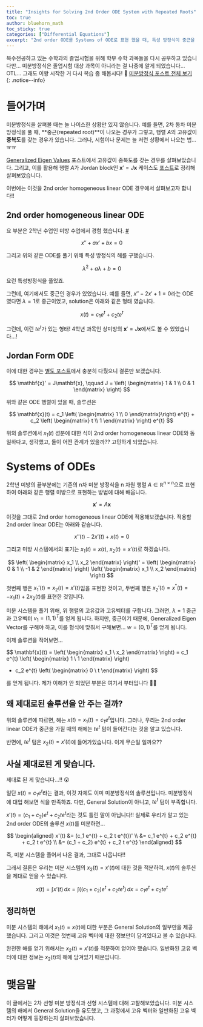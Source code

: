```yaml
---
title: "Insights for Solving 2nd Order ODE System with Repeated Roots"
toc: true
author: bluehorn_math
toc_sticky: true
categories: ["Differential Equations"]
excerpt: "2nd order ODE를 Systems of ODE로 표현 했을 때, 특성 방정식이 중근을 가진다면 그 결과를 어떻게 해석해야 할까?"
---
```


복수전공하고 있는 수학과의 졸업시험을 위해 학부 수학 과목들을 다시 공부하고 있습니다만... 미분방정식은 졸업시험 대상 과목이 아니라는 걸 나중에 알게 되었습니다... OTL... 그래도 이왕 시작한 거 다시 복습 좀 해봅시다! 🏃 [미분방정식 포스트 전체 보기](/categories/differential-equations)
{: .notice--info}

# 들어가며

미분방정식을 살펴볼 때는 늘 나이스한 상황만 있지 않습니다. 예를 들면, 2차 동차 미분방정식을 풀 때, **중근(repeated root)**이 나오는 경우가 그렇고, 행렬 $A$의 고유값이 **중복도**를 갖는 경우가 있습니다. 그러나, 시험이나 문제는 늘 저런 상황에서 나오는 법... ㅠㅠ

[Generalized Eigen Values](/2024/10/26/generalized-eigen-values/) 포스트에서 고유값이 중복도를 갖는 경우를 살펴보았습니다. 그리고, 이를 활용해 행렬 $A$가 Jordan block인 $\mathbf{x}' = J \mathbf{x}$ 케이스도 [포스트](/2024/10/16/jordan-block-case/)로 정리해 살펴보았습니다.

이번에는 이것을 2nd order homogeneous linear ODE 경우에서 살펴보고자 합니다!!

## 2nd order homogeneous linear ODE

요 부분은 2학년 수업인 미방 수업에서 경험 했습니다. [#](/2024/09/30/2nd-order-homogeneous-lienar-ode/)

<div class="definition" markdown="1">

$$
x'' + a x' + b x = 0
$$

</div>

그리고 위와 같은 ODE를 풀기 위해 특성 방정식의 해를 구했습니다.

$$
\lambda^2 + a \lambda + b = 0
$$

요런 특성방정식을 풀었죠.

그런데, 여기에서도 중근인 경우가 있었습니다. 예를 들면, $x'' - 2 x' + 1 = 0$라는 ODE 였다면 $\lambda = 1$로 중근이었고, solution은 아래와 같은 형태 였습니다.

$$
x(t) = c_1 e^{t} + c_2 t e^{t}
$$

그런데, 이런 $te^{t}$가 있는 형태! 4학년 과목인 상미방의 $\mathbf{x}' = J \mathbf{x}$에서도 볼 수 있었습니다...!

## Jordan Form ODE

이에 대한 경우는 [별도 포스트](/2024/10/16/jordan-block-case/)에서 충분히 다뤘으니 결론만 보겠습니다.

$$
\mathbf{x}' = J\mathbf{x}, \qquad J = \left(
\begin{matrix}
1 & 1 \\
0 & 1
\end{matrix}
\right)
$$

위와 같은 ODE 행렬이 있을 때, 솔루션은

$$
\mathbf{x}(t) = c_1 \left(
\begin{matrix}
1 \\
0
\end{matrix}\right)
e^{t}
+
c_2 \left(
\begin{matrix}
t \\
1
\end{matrix}
\right)
e^{t}
$$

위의 솔루션에서 $x_1(t)$ 성분에 대한 식이 2nd order homogeneous linear ODE와 동일하다고, 생각했고, 둘이 어떤 관계가 있을까?? 고민하게 되었습니다.

# Systems of ODEs

2학년 미방의 끝부분에는 기존의 n차 미분 방정식을 n 차원 행렬 $A \in \mathbb{R}^{n\times n}$으로 표현하여 아래와 같은 행렬 미방으로 표현하는 방법에 대해 배웁니다.

$$
\mathbf{x}' = A\mathbf{x}
$$

이것을 그대로 2nd order homogeneous linear ODE에 적용해보겠습니다. 적용할 2nd order linear ODE는 아래와 같습니다.

$$
x''(t) - 2 x'(t) + x(t) = 0
$$

그리고 미방 시스템에서의 표기는 $x_1(t) = x(t)$, $x_2(t) = x'(t)$로 하겠습니다.

$$
\left(
\begin{matrix}
x_1 \\
x_2
\end{matrix}
\right)'
= \left(
\begin{matrix}
0 & 1 \\
-1 & 2
\end{matrix}
\right)
\left(
\begin{matrix}
x_1 \\
x_2
\end{matrix}
\right)
$$

첫번째 행은 $x_1'(t) = x_2(t) = x'(t)$임을 표현한 것이고, 두번째 행은 $x_2'(t) = x^{\prime\prime}(t) = - x_1(t) + 2 x_2(t)$를 표현한 것입니다.

미분 시스템을 풀기 위해, 위 행렬의 고유값과 고유벡터를 구합니다. 그러면, $\lambda = 1$ 중근과 고유벡터 $v_1 = (1, 1)^T$를 얻게 됩니다. 하지만, 중근이기 때문에, Generalized Eigen Vector를 구해야 하고, 이를 형식에 맞춰서 구해보면... $w = (0, 1)^T$를 얻게 됩니다.

이제 솔루션을 적어보면...

$$
\mathbf{x}(t) = \left(
\begin{matrix}
x_1 \\
x_2
\end{matrix}
\right)
= c_1 e^{t} \left(
\begin{matrix}
1 \\
1
\end{matrix}
\right)
+ c_2 e^{t} \left(
\begin{matrix}
0 \\
t
\end{matrix}
\right)
$$

를 얻게 됩니다. 제가 이해가 안 되었던 부분은 여기서 부터입니다 😵‍💫

## 왜 제대로된 솔루션을 안 주는 걸까?

위의 솔루션에 따르면, 해는 $x(t) = x_1(t) = c_1 e^t$입니다. 그러나, 우리는 2nd order linear ODE가 중근을 가질 때의 해에는 $te^{t}$ 텀이 들어간다는 것을 알고 있습니다.

반면에, $te^{t}$ 텀은 $x_2(t) = x'(t)$에 들어가있습니다. 이게 무슨일 일까요??

## 사실 제대로된 게 맞습니다.

제대로 된 게 맞습니다...!! 😮

일단 $x(t) = c_1 e^{t}$라는 결과, 이것 자체도 이미 미분방정식의 솔루션입니다. 미분방정식에 대입 해보면 식을 만족하죠. 다만, General Solution이 아니고, $te^{t}$ 텀이 부족합니다.

$x'(t) = (c_1 + c_2) e^{t} + c_2 t e^{t}$라는 것도 틀린 말이 아닙니다!! 실제로 우리가 알고 있는 2nd order ODE의 솔루션 $x(t)$를 미분하면...

$$
\begin{aligned}
x'(t) &= (c_1 e^{t} + c_2 t e^{t})' \\
&= c_1 e^{t} + c_2 e^{t} + c_2 t e^{t} \\
&= (c_1 + c_2) e^{t} + c_2 t e^{t}
\end{aligned}
$$

즉, 미분 시스템을 풀어서 나온 결과, 그대로 나옵니다!!

그래서 결론은 우리는 미분 시스템의 $x_2(t) = x'(t)$에 대한 것을 적분하여, $x(t)$의 솔루션을 제대로 얻을 수 있습니다.

$$
x(t) = \int x'(t) \, dx = \int \left( (c_1 + c_2) e^{t} + c_2 t e^{t} \right) \, dx
= c_1 e^{t} + c_2 t e^{t}
$$

## 정리하면

미분 시스템의 해에서 $x_1(t) = x(t)$에 대한 부분은 General Solution의 일부만을 제공했습니다. 그리고 이것은 첫번째 고유 벡터에 대한 정보만이 담겨있다고 볼 수 있습니다.

완전한 해를 얻기 위해서는 $x_2(t) = x'(t)$를 적분하여 얻어야 했습니다. 일반화된 고유 벡터에 대한 정보는 $x_2(t)$의 해에 담겨있기 때문입니다.

# 맺음말

이 글에서는 2차 선형 미분 방정식과 선형 시스템에 대해 고찰해보았습니다. 미분 시스템의 해에서 General Solution을 유도했고, 그 과정에서 고유 벡터와 일반화된 고유 벡터가 어떻게 등장하는지 살펴보았습니다.
